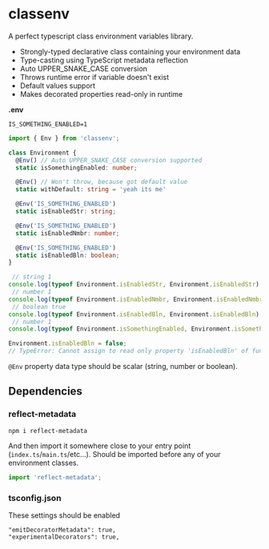 # classenv

A perfect typescript class environment variables library.

- Strongly-typed declarative class containing your environment data
- Type-casting using TypeScript metadata reflection
- Auto UPPER_SNAKE_CASE conversion
- Throws runtime error if variable doesn't exist
- Default values support
- Makes decorated properties read-only in runtime

**.env**
```
IS_SOMETHING_ENABLED=1
```

```typescript
import { Env } from 'classenv';

class Environment {
  @Env() // Auto UPPER_SNAKE_CASE conversion supported
  static isSomethingEnabled: number;

  @Env() // Won't throw, because got default value
  static withDefault: string = 'yeah its me'

  @Env('IS_SOMETHING_ENABLED')
  static isEnabledStr: string;

  @Env('IS_SOMETHING_ENABLED')
  static isEnabledNmbr: number;

  @Env('IS_SOMETHING_ENABLED')
  static isEnabledBln: boolean;
}

 // string 1
console.log(typeof Environment.isEnabledStr, Environment.isEnabledStr)
 // number 1
console.log(typeof Environment.isEnabledNmbr, Environment.isEnabledNmbr)
 // boolean true
console.log(typeof Environment.isEnabledBln, Environment.isEnabledBln)
 // number 1
console.log(typeof Environment.isSomethingEnabled, Environment.isSomethingEnabled)

Environment.isEnabledBln = false;
// TypeError: Cannot assign to read only property 'isEnabledBln' of function 'class Test{}'

```

`@Env` property data type should be scalar (string, number or boolean).

## Dependencies

### reflect-metadata
```
npm i reflect-metadata
```

And then import it somewhere close to your entry point (`index.ts`/`main.ts`/etc...). 
Should be imported before any of your environment classes.

```typescript
import 'reflect-metadata';
```

### tsconfig.json

These settings should be enabled

```
"emitDecoratorMetadata": true,
"experimentalDecorators": true,
```
